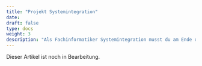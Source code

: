 ```yaml
---
title: "Projekt Systemintegration"
date:
draft: false
type: docs
weight: 3
description: "Als Fachinformatiker Systemintegration musst du am Ende deiner Ausbildung ein Abschlussprojekt durchführen. Dieses Projekt fließt zusammen mit der Projektpräsentation / Fachgespräch zu 50% in deine Gesamtnote ein und ist dementsprechend wichtig."
---
```


Dieser Artikel ist noch in Bearbeitung.